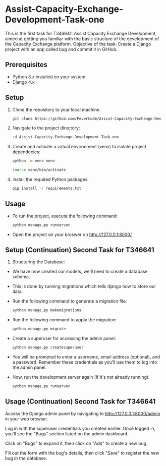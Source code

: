 # Assist-Capacity-Exchange-Development-Task-one

This is the first task for T346641: Assist Capacity Exchange Development, aimed at getting you familiar with the basic structure of the development of the Capacity Exchange platform.  Objective of the task: Create a Django project with an app called bug and commit it in GitHub.

## Prerequisites

- Python 3.x installed on your system.
- Django 4.x 

## Setup

1. Clone the repository to your local machine:

   ```bash
   git clone https://github.com/FeverCode/Assist-Capacity-Exchange-Development-Task-one.git

2. Navigate to the project directory:

    ```bash
    cd Assist-Capacity-Exchange-Development-Task-one

3. Create and activate a virtual environment (venv) to 
    isolate project dependecies:     
    
    ```bash
    python -m venv venv
    
    source venv/bin/activate

4. Install the required Python packages:

    ```bash
    pip install -r requirements.txt

## Usage

* To run the project, execute the following command:

    ```bash
    python manage.py runserver
    ```

* Open the project on your broswer on http://127.0.0.1:8000/

## Setup (Continuation) Second Task for T346641
1. Structuring the Database:

* We have now created our models, we'll need to create a database schema.
* This is done by running migrations which tells django how to store our data.

* Run the following command to generate a migration file:

    ```bash
    python manage.py makemigrations
    ```
* Run the following command to apply the migration:

    ```bash
    python manage.py migrate
    ```
* Create a superuser for accessing the admin panel:

    ```bash
    python manage.py createsuperuser
    ```
* You will be prompted to enter a username, email address (optional), and a password. Remember these credentials as you'll use them to log into the admin panel.

* Now, run the development server again (if it's not already running):

    ```bash
    python manage.py runserver
    ```
## Usage (Continuation) Second Task for T346641

Access the Django admin panel by navigating to http://127.0.0.1:8000/admin in your web browser.

Log in with the superuser credentials you created earlier.
Once logged in, you'll see the "Bugs" section listed on the admin dashboard.

Click on "Bugs" to expand it, then click on "Add" to create a new bug.

Fill out the form with the bug's details, then click "Save" to register the new bug in the database.
